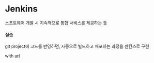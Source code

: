 # Jenkins
소프트웨어 개발 시 지속적으로 통합 서비스를 제공하는 툴



#### 실습

git project에 코드를 반영하면, 자동으로 빌드하고 배포하는 과정을 젠킨스로 구현

with [url](#)
